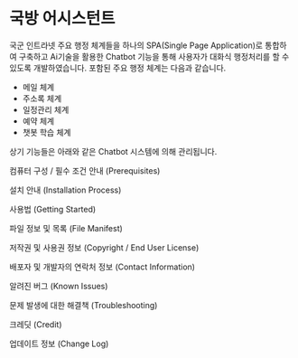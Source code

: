 # 국방 어시스턴트
국군 인트라넷 주요 행정 체계들을 하나의 SPA(Single Page Application)로 통합하여 구축하고 Ai기술을 활용한 Chatbot 기능을 통해 사용자가 대화식 행정처리를 할 수 있도록 개발하였습니다.
포함된 주요 행정 체계는 다음과 같습니다.
<ul>
<li>메일 체계</li>
<li>주소록 체계</li>
<li>일정관리 체계</li>
<li>예약 체계</li>
<li>챗봇 학습 체계</li>
</ul>
상기 기능들은 아래와 같은 Chatbot 시스템에 의해 관리됩니다.

컴퓨터 구성 / 필수 조건 안내 (Prerequisites)

설치 안내 (Installation Process)

사용법 (Getting Started)

파일 정보 및 목록 (File Manifest)

저작권 및 사용권 정보 (Copyright / End User License)

배포자 및 개발자의 연락처 정보 (Contact Information)

알려진 버그 (Known Issues)

문제 발생에 대한 해결책 (Troubleshooting)

크레딧 (Credit)

업데이트 정보 (Change Log)


